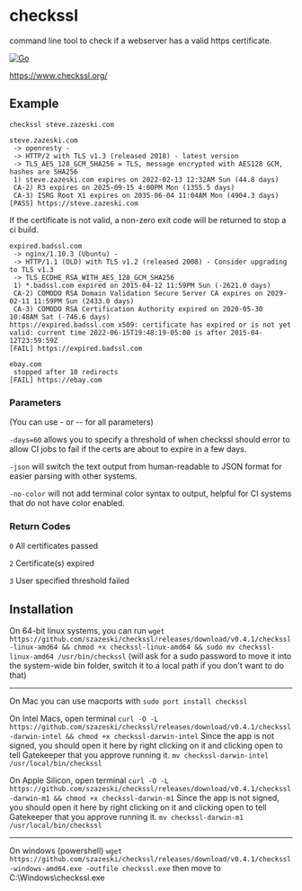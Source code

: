 # checkssl
command line tool to check if a webserver has a valid https certificate.

[![Go](https://github.com/szazeski/checkssl/actions/workflows/go.yml/badge.svg?branch=main)](https://github.com/szazeski/checkssl/actions/workflows/go.yml)

https://www.checkssl.org/

## Example

`checkssl steve.zazeski.com`
```
steve.zazeski.com
 -> openresty - 
 -> HTTP/2 with TLS v1.3 (released 2018) - latest version
 -> TLS_AES_128_GCM_SHA256 = TLS, message encrypted with AES128 GCM, hashes are SHA256 
 1) steve.zazeski.com expires on 2022-02-13 12:32AM Sun (44.8 days)
 CA-2) R3 expires on 2025-09-15 4:00PM Mon (1355.5 days)
 CA-3) ISRG Root X1 expires on 2035-06-04 11:04AM Mon (4904.3 days)
[PASS] https://steve.zazeski.com

```

If the certificate is not valid, a non-zero exit code will be returned to stop a ci build. 
```
expired.badssl.com
 -> nginx/1.10.3 (Ubuntu) - 
 -> HTTP/1.1 (OLD) with TLS v1.2 (released 2008) - Consider upgrading to TLS v1.3
 -> TLS_ECDHE_RSA_WITH_AES_128_GCM_SHA256 
 1) *.badssl.com expired on 2015-04-12 11:59PM Sun (-2621.0 days)
 CA-2) COMODO RSA Domain Validation Secure Server CA expires on 2029-02-11 11:59PM Sun (2433.0 days)
 CA-3) COMODO RSA Certification Authority expired on 2020-05-30 10:48AM Sat (-746.6 days)
https://expired.badssl.com x509: certificate has expired or is not yet valid: current time 2022-06-15T19:48:19-05:00 is after 2015-04-12T23:59:59Z
[FAIL] https://expired.badssl.com
```

```
ebay.com
 stopped after 10 redirects
[FAIL] https://ebay.com
```

### Parameters
(You can use - or -- for all parameters)

`-days=60` allows you to specify a threshold of when checkssl should error to allow CI jobs to fail if the certs are about to expire in a few days.

`-json` will switch the text output from human-readable to JSON format for easier parsing with other systems.

`-no-color` will not add terminal color syntax to output, helpful for CI systems that do not have color enabled.

### Return Codes
`0` All certificates passed

`2` Certificate(s) expired

`3` User specified threshold failed 

## Installation

On 64-bit linux systems, you can run
`wget https://github.com/szazeski/checkssl/releases/download/v0.4.1/checkssl-linux-amd64 && chmod +x checkssl-linux-amd64 && sudo mv checkssl-linux-amd64 /usr/bin/checkssl`
(will ask for a sudo password to move it into the system-wide bin folder, switch it to a local path if you don't want to do that)

---

On Mac you can use macports with `sudo port install checkssl`

On Intel Macs, open terminal
`curl -O -L https://github.com/szazeski/checkssl/releases/download/v0.4.1/checkssl-darwin-intel && chmod +x checkssl-darwin-intel`
Since the app is not signed, you should open it here by right clicking on it and clicking open to tell Gatekeeper that you approve running it.
`mv checkssl-darwin-intel /usr/local/bin/checkssl`

On Apple Silicon, open terminal
`curl -O -L https://github.com/szazeski/checkssl/releases/download/v0.4.1/checkssl-darwin-m1 && chmod +x checkssl-darwin-m1`
Since the app is not signed, you should open it here by right clicking on it and clicking open to tell Gatekeeper that you approve running it.
`mv checkssl-darwin-m1 /usr/local/bin/checkssl`

---

On windows (powershell)
`wget https://github.com/szazeski/checkssl/releases/download/v0.4.1/checkssl-windows-amd64.exe -outfile checkssl.exe`
then move to C:\Windows\checkssl.exe
